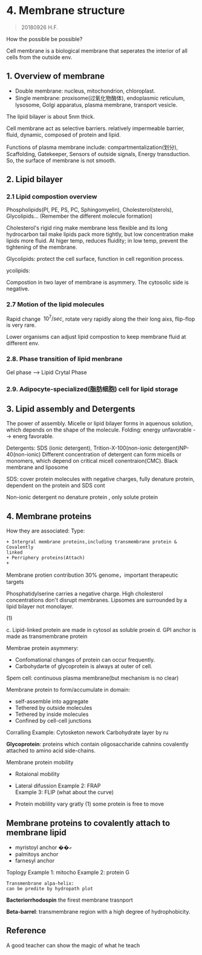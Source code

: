 # 4. Membrane structure
> 20180926 H.F.

How the possible be possible?

Cell membrane is a biological membrane that seperates the interior of all cells
from the outside env.

## 1. Overview of membrane
+ Double membrane:
	nucleus, mitochondrion, chloroplast.
+ Single membrane: proxisome(过氧化物酶体), endoplasmic reticulum, lysosome,
  Golgi apparatus, plasma membrane, transport vesicle.

The  lipid bilayer is about 5nm thick.

Cell membrane act as selective barriers. relatively impermeable barrier, fluid,
dynamic, composed of protein and lipid.

Functions of plasma membrane include:
compartmentalization(划分), Scaffolding, Gatekeeper, Sensors of outside signals,
Energy transduction. So, the surface of membrane is not smooth.


## 2. Lipid bilayer

### 2.1 Lipid compostion overview
Phospholipids(PI, PE, PS, PC, Sphingomyelin), Cholesterol(sterols), Glycolipids...
(Remember the different molecule formation)


Cholesterol's rigid ring make membrane less flexible and its long hydrocarbon tail
make lipids pack more tightly, but low concentration make lipids more fluid. At
higer temp, reduces fluidity; in low temp, prevent the tightening of the membrane.

Glycolipids: protect the cell surface, function in cell regonition process.

ycolipids: 

Compostion in two layer of membrane is asymmery. The cytosolic side is negative.

### 2.7 Motion of the lipid molecules
Rapid change $~10^7/sec$, rotate very rapidly along the their long aixs, flip-flop
is very rare.

Lower organisms can adjust lipid compostion to keep membrane fluid at different env.

### 2.8. Phase transition of lipid menbrane
Gel phase --> Lipid Crytal Phase

### 2.9. Adipocyte-specialized(脂肪细胞) cell for lipid storage

## 3. Lipid assembly and Detergents
The power of assembly. Micelle or lipid bilayer forms in aquenous solution,
which depends on the shape of the molecule. Folding: energy unfavorable -->
energ favorable.


Detergents: SDS (ionic detergent), Trition-X-100(non-ionic detergent)NP-40(non-ionic)
Different concentration of detergent can form micells or monomers, which depend
on critical micell conentraion(CMC).
Black membrane and liposome

SDS: cover protein molecules with negative charges, fully denature protein,
dependent on the protein and SDS cont

Non-ionic detergent no denature protein , only solute protein


## 4. Membrane proteins
How they are associated:
Type:

	+ Intergral membrane proteins,including transmembrane protein & Covalently
	linked
	+ Perriphery proteins(Attach)
	+

Membrane protien contribution 30% genome，important therapeutic targets

Phosphatidylserine carries a negative charge.
High cholesterol concentrations don't disrupt membranes.
Lipsomes are surrounded by a lipid bilayer not monolayer.

(1)

c. Lipid-linked protein are made in cytosol as soluble proein
d. GPI anchor is made as transmembrane protein

Membrae protein asymmery:

+ Confomational changes of protein can occur frequently.
+ Carbohydarte of glycoprotein is always at outer of cell.

Spem cell: continuous plasma membrane(but mechanism is no clear)

Membrane protein to form/accumulate in domain:

+ self-assemble into aggregate
+ Tethered by outside molecules
+ Tethered by inside molecules
+ Confined by cell-cell junctions

Corralling
Example: Cytosketon nework
Carbohydrate layer by ru

**Glycoprotein**: proteins which contain oligosaccharide cahnins covalently 
attached to amino acid side-chains.

Membrane protein mobility

+ Rotaional mobility
+ Lateral difussion
	Example 2: FRAP 	
	Example 3: FLIP (what about the curve)

+ Protein moblility vary gratly
	(1) some  protein is free to move


## Membrane  proteins to covalently attach to membrane lipid
+ myristoyl anchor ��ޢ
+ palmitoys anchor
+ farnesyl anchor

Toplogy
	Example 1: mitocho
	Example 2: protein G

	Transmenbrane alpa-helix:
	can be predite by hydropath plot

**Bacteriorrhodospin**  the firest membrane trasnport


**Beta-barrel**: transmembrane region with a high degree of hydrophobicity.


## Reference
A good teacher can show the magic of what he teach
